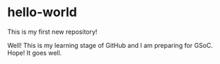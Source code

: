 # hello-world
This is my first new repository!

Well! This is my learning stage of GitHub and I am preparing for GSoC.
Hope! It goes well.

